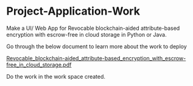 # Project-Application-Work
Make a UI/ Web App for Revocable blockchain-aided attribute-based encryption with escrow-free in cloud storage in Python or Java.

Go through the below document to learn more about the work to deploy

[Revocable_blockchain-aided_attribute-based_encryption_with_escrow-free_in_cloud_storage.pdf](https://github.com/Animesht1008/Project-Application-Work/files/11397376/Revocable_blockchain-aided_attribute-based_encryption_with_escrow-free_in_cloud_storage.pdf)

Do the work in the work space created.

